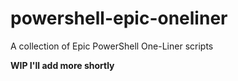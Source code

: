 # powershell-epic-oneliner
A collection of Epic PowerShell One-Liner scripts

**WIP I'll add more shortly**
